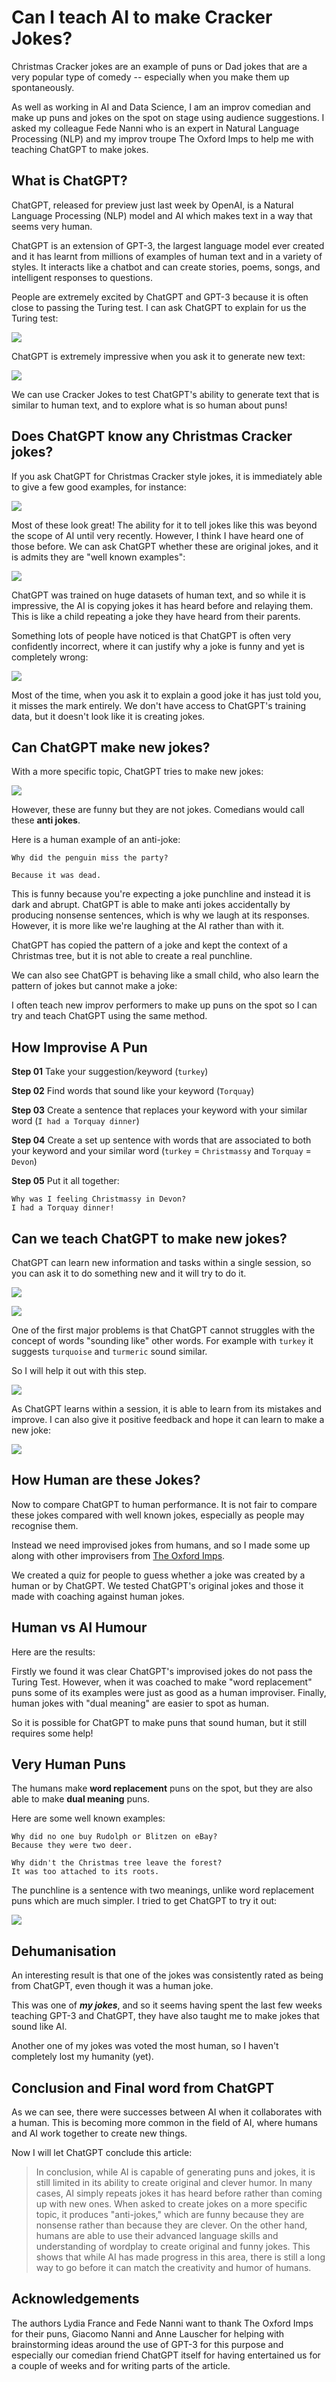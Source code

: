 
# Can I teach AI to make Cracker Jokes?

Christmas Cracker jokes are an example of puns or Dad jokes that are a very popular type of comedy -- especially when you make them up spontaneously. 

As well as working in AI and Data Science, I am an improv comedian and make up puns and jokes on the spot on stage using audience suggestions. I asked my colleague Fede Nanni who is an expert in Natural Language Processing (NLP) and my improv troupe The Oxford Imps to help me with teaching ChatGPT to make jokes.

## What is ChatGPT?

ChatGPT, released for preview just last week by OpenAI, is a Natural Language Processing (NLP) model and AI which makes text in a way that seems very human.

ChatGPT is an extension of GPT-3, the largest language model ever created and it has learnt from millions of examples of human text and in a variety of styles. It interacts like a chatbot and can create stories, poems, songs, and intelligent responses to questions.

People are extremely excited by ChatGPT and GPT-3 because it is often close to passing the Turing test. I can ask ChatGPT to explain for us the Turing test:

![](TuringTestChristmas.png)

ChatGPT is extremely impressive when you ask it to generate new text:

![](RapBattle.png)


We can use Cracker Jokes to test ChatGPT's ability to generate text that is similar to human text, and to explore what is so human about puns!

## Does ChatGPT know any Christmas Cracker jokes?



If you ask ChatGPT for Christmas Cracker style jokes, it is immediately able to give a few good examples, for instance:

![](OriginalJokes.png)

Most of these look great! The ability for it to tell jokes like this was beyond the scope of AI until very recently. However, I think I have heard one of those before. We can ask ChatGPT whether these are original jokes, and it is admits they are "well known examples":

![](CrackerJokesFromChatGPT.png)

ChatGPT was trained on huge datasets of human text, and so while it is impressive, the AI is copying jokes it has heard before and relaying them. This is like a child repeating a joke they have heard from their parents.

Something lots of people have noticed is that ChatGPT is often very confidently incorrect, where it can justify why a joke is funny and yet is completely wrong:

![](FrostbiteExplain.png)

Most of the time, when you ask it to explain a good joke it has just told you, it misses the mark entirely. We don't have access to ChatGPT's training data, but it doesn't look like it is creating jokes.

## Can ChatGPT make new jokes?

With a more specific topic, ChatGPT tries to make new jokes:

![](ChristmasTreeJokes.png)


However, these are funny but they are not jokes. Comedians would call these **anti jokes**. 

Here is a human example of an anti-joke:

`Why did the penguin miss the party?`

`Because it was dead.`

This is funny because you're expecting a joke punchline and instead it is dark and abrupt.  ChatGPT is able to make anti jokes accidentally by producing nonsense sentences, which is why we laugh at its responses. However, it is more like we're laughing at the AI rather than with it.

ChatGPT has copied the pattern of a joke and kept the context of a Christmas tree, but it is not able to create a real punchline. 

We can also see ChatGPT is behaving like a small child, who also learn the pattern of jokes but cannot make a joke:




I often teach new improv performers to make up puns on the spot so I can try and teach ChatGPT using the same method. 

## How Improvise A Pun

**Step 01** Take your suggestion/keyword (`turkey`)

**Step 02** Find words that sound like your keyword (`Torquay`)

**Step 03** Create a sentence that replaces your keyword with your similar word (`I had a Torquay dinner`)

**Step 04** Create a set up sentence with words that are associated to both your keyword and your similar word (`turkey` = `Christmassy` and `Torquay` = `Devon`)

**Step 05** Put it all together:
```
Why was I feeling Christmassy in Devon?
I had a Torquay dinner!
```


## Can we teach ChatGPT to make new jokes?

ChatGPT can learn new information and tasks within a single session, so you can ask it to do something new and it will try to do it.

![](Learning01.png)

![](Learning02.png)


One of the first major problems is that ChatGPT cannot struggles with the concept of words "sounding like" other words. For example with `turkey` it suggests `turquoise` and `turmeric` sound similar.

So I will help it out with this step.


![](Learning03.png)

As ChatGPT learns within a session, it is able to learn from its mistakes and improve. I can also give it positive feedback and hope it can learn to make a new joke:

![](Learning04.png)


## How Human are these Jokes?

Now to compare ChatGPT to human performance. It is not fair to compare these jokes compared with well known jokes, especially as people may recognise them. 

Instead we need improvised jokes from humans, and so I made some up along with other improvisers from [The Oxford Imps](theoxfordimps.com). 

We created a quiz for people to guess whether a joke was created by a human or by ChatGPT. We tested ChatGPT's original jokes and those it made with coaching against human jokes.

## Human vs AI Humour

Here are the results:

Firstly we found it was clear ChatGPT's improvised jokes do not pass the Turing Test. However, when it was coached to make "word replacement" puns some of its examples were just as good as a human improviser. Finally, human jokes with "dual meaning" are easier to spot as human. 

So it is possible for ChatGPT to make puns that sound human, but it still requires some help!

## Very Human Puns

The humans make **word replacement** puns on the spot, but they are also able to make **dual meaning** puns.

Here are some well known examples:

```
Why did no one buy Rudolph or Blitzen on eBay?
Because they were two deer.
```

```
Why didn't the Christmas tree leave the forest?
It was too attached to its roots.
```

The punchline is a sentence with two meanings, unlike word replacement puns which are much simpler. I tried to get ChatGPT to try it out:

![](Homophone.png)

## Dehumanisation

An interesting result is that one of the jokes was consistently rated as being from ChatGPT, even though it was a human joke.

This was one of ***my jokes***, and so it seems having spent the last few weeks teaching GPT-3 and ChatGPT, they have also taught me to make jokes that sound like AI.

Another one of my jokes was voted the most human, so I haven't completely lost my humanity (yet).

## Conclusion and Final word from ChatGPT

As we can see, there were successes between AI when it collaborates with a human. This is becoming more common in the field of AI, where humans and AI work together to create new things.

Now I will let ChatGPT conclude this article:


> In conclusion, while AI is capable of generating puns and jokes, it is still limited in its ability to create original and clever humor. In many cases, AI simply repeats jokes it has heard before rather than coming up with new ones. When asked to create jokes on a more specific topic, it produces "anti-jokes," which are funny because they are nonsense rather than because they are clever. On the other hand, humans are able to use their advanced language skills and understanding of wordplay to create original and funny jokes. This shows that while AI has made progress in this area, there is still a long way to go before it can match the creativity and humor of humans.


## Acknowledgements

The authors Lydia France and Fede Nanni want to thank The Oxford Imps for their puns, Giacomo Nanni and Anne Lauscher for helping with brainstorming ideas around the use of GPT-3 for this purpose and especially our comedian friend ChatGPT itself for having entertained us for a couple of weeks and for writing parts of the article. 

